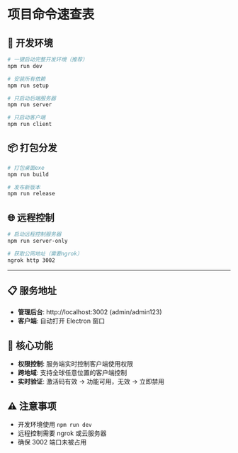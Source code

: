 # 项目命令速查表

## 🚀 开发环境

```bash
# 一键启动完整开发环境（推荐）
npm run dev

# 安装所有依赖
npm run setup

# 只启动后端服务器
npm run server

# 只启动客户端
npm run client
```

## 📦 打包分发

```bash
# 打包桌面exe
npm run build

# 发布新版本
npm run release
```

## 🌐 远程控制

```bash
# 启动远程控制服务器
npm run server-only

# 获取公网地址（需要ngrok）
ngrok http 3002
```

---

## 📋 服务地址

- **管理后台**: http://localhost:3002 (admin/admin123)
- **客户端**: 自动打开 Electron 窗口

## 🎯 核心功能

- **权限控制**: 服务端实时控制客户端使用权限
- **跨地域**: 支持全球任意位置的客户端控制
- **实时验证**: 激活码有效 → 功能可用，无效 → 立即禁用

## ⚠️ 注意事项

- 开发环境使用 `npm run dev`
- 远程控制需要 ngrok 或云服务器
- 确保 3002 端口未被占用
